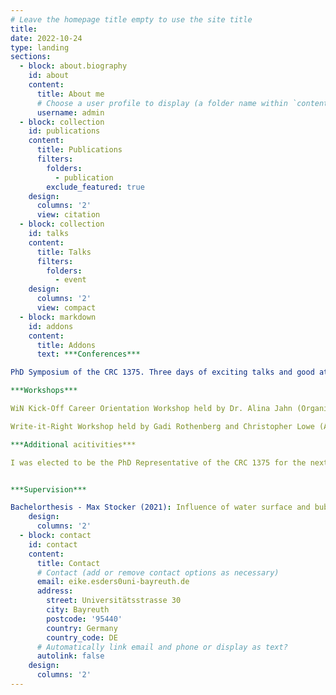 ```yaml
---
# Leave the homepage title empty to use the site title
title:
date: 2022-10-24
type: landing
sections:
  - block: about.biography
    id: about
    content:
      title: About me
      # Choose a user profile to display (a folder name within `content/authors/`)
      username: admin
  - block: collection
    id: publications
    content:
      title: Publications
      filters:
        folders:
          - publication
        exclude_featured: true
    design:
      columns: '2'
      view: citation
  - block: collection
    id: talks
    content:
      title: Talks
      filters:
        folders:
          - event
    design:
      columns: '2'
      view: compact
  - block: markdown
    id: addons
    content:
      title: Addons
      text: ***Conferences***

PhD Symposium of the CRC 1375. Three days of exciting talks and good atmosphere. Read about it here: https://ubtaktuell.uni-bayreuth.de/sfb1357-doctoral-seminar (Organized & Attended)

***Workshops***

WiN Kick-Off Career Orientation Workshop held by Dr. Alina Jahn (Organized & Attended)

Write-it-Right Workshop held by Gadi Rothenberg and Christopher Lowe (Attended)

***Additional acitivities***

I was elected to be the PhD Representative of the CRC 1375 for the next year. Thanks guys!


***Supervision***

Bachelorthesis - Max Stocker (2021): Influence of water surface and bubble bursting on near-surface turbulence in a wind tunnel
    design:
      columns: '2'
  - block: contact
    id: contact
    content:
      title: Contact
      # Contact (add or remove contact options as necessary)
      email: eike.esders0uni-bayreuth.de
      address:
        street: Universitätsstrasse 30
        city: Bayreuth
        postcode: '95440'
        country: Germany
        country_code: DE
      # Automatically link email and phone or display as text?
      autolink: false
    design:
      columns: '2'
---
```

